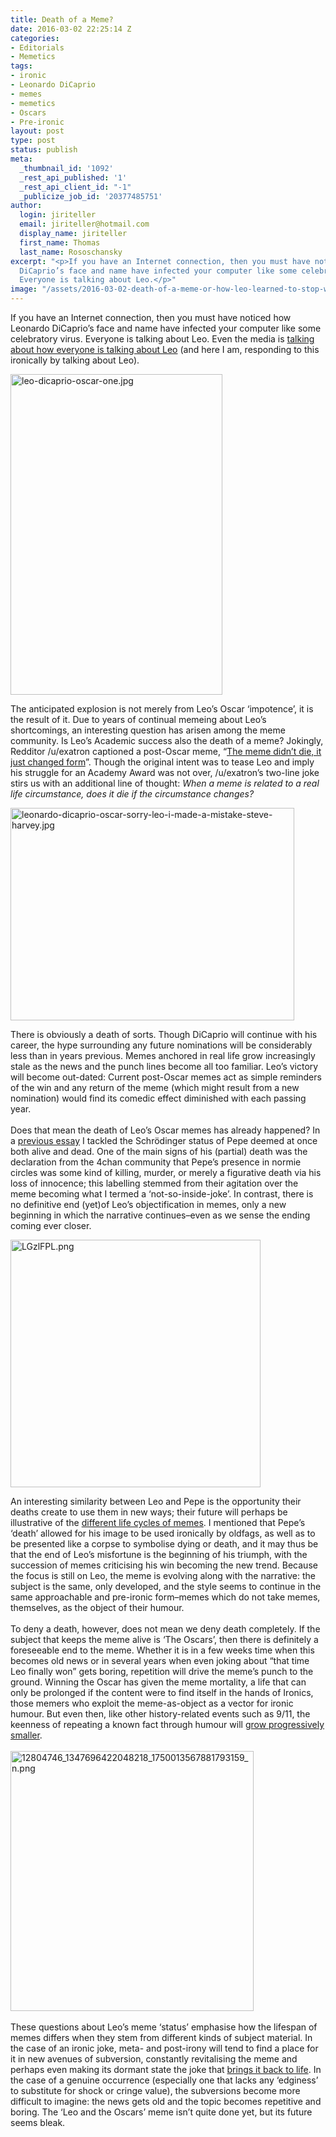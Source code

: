 ```yaml
---
title: Death of a Meme?
date: 2016-03-02 22:25:14 Z
categories:
- Editorials
- Memetics
tags:
- ironic
- Leonardo DiCaprio
- memes
- memetics
- Oscars
- Pre-ironic
layout: post
type: post
status: publish
meta:
  _thumbnail_id: '1092'
  _rest_api_published: '1'
  _rest_api_client_id: "-1"
  _publicize_job_id: '20377485751'
author:
  login: jiriteller
  email: jiriteller@hotmail.com
  display_name: jiriteller
  first_name: Thomas
  last_name: Rososchansky
excerpt: "<p>If you have an Internet connection, then you must have noticed how Leonardo
  DiCaprio’s face and name have infected your computer like some celebratory virus.
  Everyone is talking about Leo.</p>"
image: "/assets/2016-03-02-death-of-a-meme-or-how-leo-learned-to-stop-worrying-and-love-the-bear/leo-dicaprio-oscar-one1.jpg"
---
```


<p><span style="font-weight:400;">If you have an Internet connection, then you must have noticed how Leonardo DiCaprio’s face and name have infected your computer like some celebratory virus. Everyone is talking about Leo. Even the media is </span><a href="http://www.dailymail.co.uk/tvshowbiz/article-3469076/Leo-DiCaprio-sends-wave-relief-internet-Oscar-memes-erupt.html"><span style="font-weight:400;">talking about how everyone is talking about Leo</span></a><span style="font-weight:400;"> (and here I am, responding to this ironically by talking about Leo). </span></p>
<p><img class="alignnone  wp-image-1100" src="{{ site.baseurl }}/assets/2016-03-02-death-of-a-meme-or-how-leo-learned-to-stop-worrying-and-love-the-bear/leo-dicaprio-oscar-one1.jpg" alt="leo-dicaprio-oscar-one.jpg" width="339" height="513" /></p>
<p><span style="font-weight:400;">The anticipated explosion is not merely from Leo’s Oscar ‘impotence’, it is the result of it. Due to years of continual memeing about Leo’s shortcomings, an interesting question has arisen among the meme community. Is Leo’s Academic success also the death of a meme? Jokingly, Redditor /u/exatron captioned a post-Oscar meme, “</span><a href="https://www.reddit.com/r/AdviceAnimals/comments/48a9sj/the_meme_didnt_die_it_just_changed_form/"><span style="font-weight:400;">The meme didn’t die, it just changed form</span></a><span style="font-weight:400;">”. Though the original intent was to tease Leo and imply his struggle for an Academy Award was not over, /u/exatron’s two-line joke stirs us with an additional line of thought: </span><i><span style="font-weight:400;">When a meme is related to a real life circumstance, does it die if the circumstance changes?</span></i></p>
<p><span style="font-weight:400;"><img class="alignnone  wp-image-1115" src="{{ site.baseurl }}/assets/2016-03-02-death-of-a-meme-or-how-leo-learned-to-stop-worrying-and-love-the-bear/leonardo-dicaprio-oscar-sorry-leo-i-made-a-mistake-steve-harvey.jpg" alt="leonardo-dicaprio-oscar-sorry-leo-i-made-a-mistake-steve-harvey.jpg" width="454" height="340" /></span></p>
<p><span style="font-weight:400;">There is obviously a death of sorts. Though DiCaprio will continue with his career, the hype surrounding any future nominations will be considerably less than in years previous. Memes anchored in real life grow increasingly stale as the news and the punch lines become all too familiar. Leo’s victory will become out-dated: Current post-Oscar memes act as simple reminders of the win and any return of the meme (which might result from a new nomination) would find its comedic effect diminished with each passing year.</span><br />
<span style="font-weight:400;"><br />
</span><span style="font-weight:400;">Does that mean the death of Leo’s Oscar memes has already happened? In a </span><a href="https://thomasrososchansky.wordpress.com/2015/05/28/essay-on-pepe-and-the-cotard-delusion/"><span style="font-weight:400;">previous essay</span></a><span style="font-weight:400;"> I tackled the Schrödinger status of Pepe deemed at once both alive and dead. One of the main signs of his (partial) death was the declaration from the 4chan community that Pepe’s presence in normie circles was some kind of killing, murder, or merely a figurative death via his loss of innocence; this labelling stemmed from their agitation over the meme becoming what I termed a ‘not-so-inside-joke’. In contrast, there is no definitive end (yet)of Leo’s objectification in memes, only a new beginning in which the narrative continues–even as we sense the ending coming ever closer.</span></p>
<p><img class="alignnone size-full wp-image-1103" src="{{ site.baseurl }}/assets/2016-03-02-death-of-a-meme-or-how-leo-learned-to-stop-worrying-and-love-the-bear/lgzlfpl1.png" alt="LGzlFPL.png" width="400" height="396" /></p>
<p><span style="font-weight:400;">An interesting similarity between Leo and Pepe is the opportunity their deaths create to use them in new ways; their future will perhaps be illustrative of the </span><a href="http://thephilosophersmeme.com/glossary/#phylomemetic-tree"><span style="font-weight:400;">different life cycles of memes</span></a><span style="font-weight:400;">. I mentioned that Pepe’s ‘death’ allowed for his image to be used ironically by oldfags, as well as to be presented like a corpse to symbolise dying or death, and it may thus be that the end of Leo’s misfortune is the beginning of his triumph, with the succession of memes criticising his win becoming the new trend. Because the focus is still on Leo, the meme is evolving along with the narrative: the subject is the same, only developed, and the style seems to continue in the same approachable and pre-ironic form–memes which do not take memes, themselves, as the object of their humour.</span><br />
<span style="font-weight:400;"><br />
</span><span style="font-weight:400;">To deny a death, however, does not mean we deny death completely. If the subject that keeps the meme alive is ‘The Oscars’, then there is definitely a foreseeable end to the meme. Whether it is in a few weeks time when this becomes old news or in several years when even joking about “that time Leo finally won” gets boring, repetition will drive the meme’s punch to the ground. Winning the Oscar has given the meme mortality, a life that can only be prolonged if the content were to find itself in the hands of Ironics, those memers who exploit the meme-as-object as a vector for ironic humour. But even then, like other history-related events such as 9/11, the keenness of repeating a known fact through humour will </span><a href="http://knowyourmeme.com/memes/events/september-11th-2001-attacks"><span style="font-weight:400;">grow progressively smaller</span></a><span style="font-weight:400;">. </span><br />
<span style="font-weight:400;"><br />
</span><span style="font-weight:400;"><img class="alignnone  wp-image-1106" src="{{ site.baseurl }}/assets/2016-03-02-death-of-a-meme-or-how-leo-learned-to-stop-worrying-and-love-the-bear/12804746_1347696422048218_1750013567881793159_n1.png" alt="12804746_1347696422048218_1750013567881793159_n.png" width="389" height="416" /></span><br />
<span style="font-weight:400;"><br />
</span><span style="font-weight:400;">These questions about Leo’s meme ‘status’ emphasise how the lifespan of memes differs when they stem from different kinds of subject material. In the case of an ironic joke, meta- and post-irony will tend to find a place for it in new avenues of subversion, constantly revitalising the meme and perhaps even making its dormant state the joke that </span><a href="https://www.youtube.com/watch?v=3YxaaGgTQYM"><span style="font-weight:400;">brings it back to life</span></a><span style="font-weight:400;">. In the case of a genuine occurrence (especially one that lacks any ‘edginess’ to substitute for shock or cringe value), the subversions become more difficult to imagine: the news gets old and the topic becomes repetitive and boring. The ‘Leo and the Oscars’ meme isn’t quite done yet, but its future seems bleak. </span><span style="font-weight:400;"><br />
</span><span style="font-weight:400;"><br />
